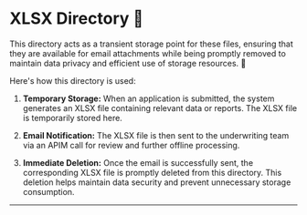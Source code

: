 # XLSX Directory :file_folder:

This directory acts as a transient storage point for these files, ensuring that they are available
for email attachments while being promptly removed to maintain data privacy and efficient use of
storage resources. :email:

Here's how this directory is used:

1. **Temporary Storage:** When an application is submitted, the system generates an XLSX file containing
relevant data or reports. The XLSX file is temporarily stored here.

2. **Email Notification:** The XLSX file is then sent to the underwriting team via an APIM call for
review and further offline processing.

3. **Immediate Deletion:** Once the email is successfully sent, the corresponding XLSX file is promptly
deleted from this directory. This deletion helps maintain data security and prevent unnecessary storage
consumption.

---
